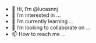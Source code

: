 - 👋 Hi, I’m @lucasnnj
- 👀 I’m interested in ...
- 🌱 I’m currently learning ...
- 💞️ I’m looking to collaborate on ...
- 📫 How to reach me ...

<!---
Estudante Universidade Estácio de Sá , começando uma nova caminhada. 
--->
